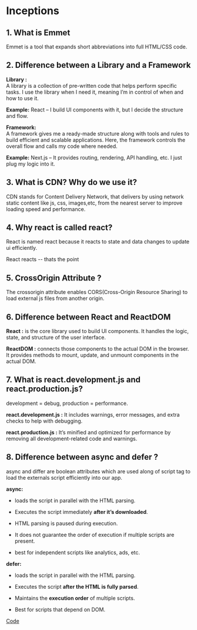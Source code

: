 # Inceptions

## 1. What is Emmet
Emmet is a tool that expands short abbreviations into full HTML/CSS code.

## 2. Difference between a Library and a Framework

**Library :**  
A library is a collection of pre-written code that helps perform specific tasks. I use the library when I need it, meaning I’m in control of when and how to use it.

**Example:** React – I build UI components with it, but I decide the structure and flow.

**Framework:**  
A framework gives me a ready-made structure along with tools and rules to build efficient and scalable applications. Here, the framework controls the overall flow and calls my code where needed. 

**Example:** Next.js – It provides routing, rendering, API handling, etc. I just plug my logic into it.



## 3. What is CDN? Why do we use it?
CDN stands for Content Delivery Network, that delivers by using network static content like js, css, images,etc, from the nearest server to improve loading speed and performance.

## 4. Why react is called react?
React is named react because it reacts to state and data changes to update ui efficiently.

React reacts -- thats the point

## 5. CrossOrigin Attribute ?
The crossorigin attribute enables CORS(Cross-Origin Resource Sharing) to load external js files from another origin.

## 6. Difference between React and ReactDOM
**React :**   is the core library used to build UI components. It handles the logic, state, and structure of the user interface.

**ReactDOM :** connects those components to the actual DOM in the browser. It provides methods to mount, update, and unmount components in the actual DOM.

## 7. What is react.development.js and react.production.js?
development = debug, production = performance.

**react.development.js :** It includes warnings, error messages, and extra checks to help with debugging.

**react.production.js :** It’s minified and optimized for performance by removing all development-related code and warnings.


## 8. Difference between async and defer ?
async and differ are boolean attributes which are used along of script tag to load the externals script efficiently into our app.

**async:** 
- loads the script in parallel with the HTML parsing.
- Executes the script immediately **after it’s downloaded**.
- HTML parsing is paused during execution.  
 - It does not guarantee the order of execution if multiple scripts are present.

- best for independent scripts like analytics, ads, etc.

**defer:**
- loads the script in parallel with the HTML parsing.
- Executes the script **after the HTML is fully parsed**.

- Maintains the **execution order** of multiple scripts.

- Best for scripts that depend on DOM.

[Code](../coding/index.html)